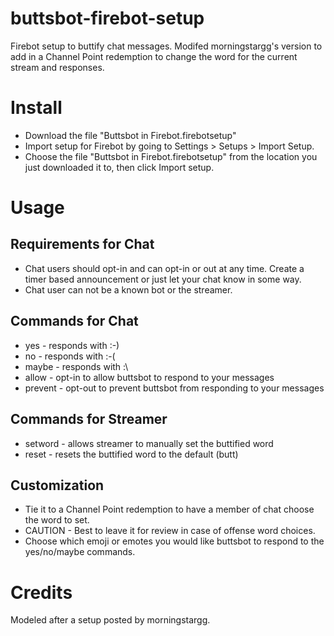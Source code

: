 # buttsbot-firebot-setup
Firebot setup to buttify chat messages. Modifed morningstargg's version to add in a Channel Point redemption to change the word for the current stream and responses.

# Install
+ Download the file "Buttsbot in Firebot.firebotsetup"
+ Import setup for Firebot by going to Settings > Setups > Import Setup.
+ Choose the file "Buttsbot in Firebot.firebotsetup" from the location you just downloaded it to, then click Import setup.

# Usage

## Requirements for Chat
+ Chat users should opt-in and can opt-in or out at any time. Create a timer based announcement or just let your chat know in some way.
+ Chat user can not be a known bot or the streamer.

## Commands for Chat
+ yes - responds with :-)
+ no - responds with :-(
+ maybe - responds with :\
+ allow - opt-in to allow buttsbot to respond to your messages
+ prevent - opt-out to prevent buttsbot from responding to your messages

## Commands for Streamer
+ setword - allows streamer to manually set the buttified word
+ reset - resets the buttified word to the default (butt)

## Customization
+ Tie it to a Channel Point redemption to have a member of chat choose the word to set.
+ CAUTION - Best to leave it for review in case of offense word choices.
+ Choose which emoji or emotes you would like buttsbot to respond to the yes/no/maybe commands.

# Credits
Modeled after a setup posted by morningstargg.
